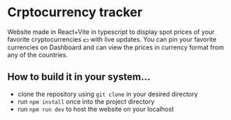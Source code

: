 # Crptocurrency tracker

Website made in React+Vite in typescript to display spot prices of your favorite cryptocurrencies 💵 with live updates.
You can pin your favorite currencies on Dashboard and can view the prices in currency format from any of the countries.

## How to build it in your system...

- clone the repository using `git clone` in your desired directory
- run `npm install` once into the project directory
- run `npm run dev` to host the website on your localhost
